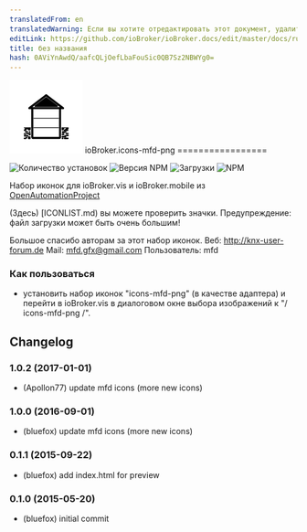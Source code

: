 ```yaml
---
translatedFrom: en
translatedWarning: Если вы хотите отредактировать этот документ, удалите поле «translationFrom», в противном случае этот документ будет снова автоматически переведен
editLink: https://github.com/ioBroker/ioBroker.docs/edit/master/docs/ru/adapterref/iobroker.icons-mfd-png/README.md
title: без названия
hash: 0AViYnAwdQ/aafcQLjOefLbaFouSic0QB7Sz2NBWYg0=
---
```

![логотип](../../../en/adapterref/iobroker.icons-mfd-png/admin/icons-mfd-png.png) ioBroker.icons-mfd-png =================

![Количество установок](http://iobroker.live/badges/icons-mfd-png-stable.svg)
![Версия NPM](http://img.shields.io/npm/v/iobroker.icons-mfd-png.png)
![Загрузки](https://img.shields.io/npm/dm/iobroker.icons-mfd-png.png)
![NPM](https://nodei.co/npm/iobroker.icons-mfd-png.png?downloads=true)

Набор иконок для ioBroker.vis и ioBroker.mobile из [OpenAutomationProject](https://github.com/OpenAutomationProject/knx-uf-iconset)

(Здесь) [ICONLIST.md) вы можете проверить значки. Предупреждение: файл загрузки может быть очень большим!

Большое спасибо авторам за этот набор иконок.
Веб: http://knx-user-forum.de Mail: mfd.gfx@gmail.com Пользователь: mfd

### Как пользоваться
- установить набор иконок "icons-mfd-png" (в качестве адаптера) и перейти в ioBroker.vis в диалоговом окне выбора изображений к "/ icons-mfd-png /".

## Changelog
### 1.0.2 (2017-01-01)
* (Apollon77) update mfd icons (more new icons)

### 1.0.0 (2016-09-01)
* (bluefox) update mfd icons (more new icons)

### 0.1.1 (2015-09-22)
* (bluefox) add index.html for preview

### 0.1.0 (2015-05-20)
* (bluefox) initial commit